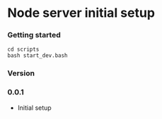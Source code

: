 # Node server initial setup

### Getting started

```
cd scripts
bash start_dev.bash
```


### Version

### 0.0.1
- Initial setup
